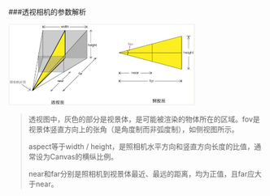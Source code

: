 \#\#\#透视相机的参数解析

![](/assets/QQ图片20170313104037.png)

> 透视图中，灰色的部分是视景体，是可能被渲染的物体所在的区域。fov是视景体竖直方向上的张角（是角度制而非弧度制），如侧视图所示。
>
> aspect等于width / height，是照相机水平方向和竖直方向长度的比值，通常设为Canvas的横纵比例。
>
> near和far分别是照相机到视景体最近、最远的距离，均为正值，且far应大于near。



